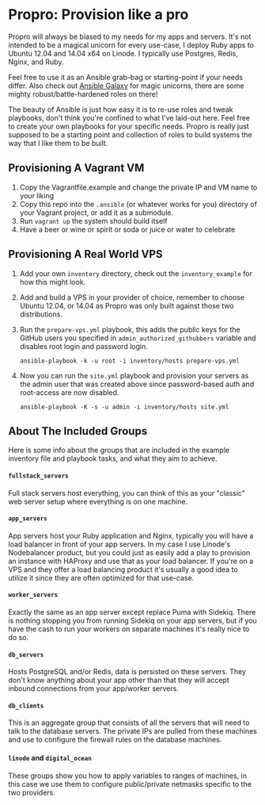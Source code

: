 # Propro: Provision like a pro

Propro will always be biased to my needs for my apps and servers. It's not
intended to be a magical unicorn for every use-case, I deploy Ruby apps to
Ubuntu 12.04 and 14.04 x64 on Linode. I typically use Postgres, Redis, Nginx,
and Ruby.

Feel free to use it as an Ansible grab-bag or starting-point if your needs
differ. Also check out [Ansible Galaxy](https://galaxy.ansible.com/) for magic
unicorns, there are some mighty robust/battle-hardened roles on there!

The beauty of Ansible is just how easy it is to re-use roles and tweak
playbooks, don't think you're confined to what I've laid-out here. Feel free
to create your own playbooks for your specific needs. Propro is really just
supposed to be a starting point and collection of roles to build systems the
way that I like them to be built.

## Provisioning A Vagrant VM

1. Copy the Vagrantfile.example and change the private IP and VM name to your
   liking
2. Copy this repo into the `.ansible` (or whatever works for you) directory of
   your Vagrant project, or add it as a submodule.
3. Run `vagrant up` the system should build itself
4. Have a beer or wine or spirit or soda or juice or water to celebrate

## Provisioning A Real World VPS

1. Add your own `inventory` directory, check out the `inventory_example`
   for how this might look.
2. Add and build a VPS in your provider of choice, remember to choose Ubuntu
   12.04, or 14.04 as Propro was only built against those two distributions.
3. Run the `prepare-vps.yml` playbook, this adds the public keys for the GitHub
   users you specified in `admin_authorized_githubbers` variable and disables
   root login and password login.

   ```
   ansible-playbook -k -u root -i inventory/hosts prepare-vps.yml
   ```
4. Now you can run the `site.yml` playbook and provision your servers as the
   admin user that was created above since password-based auth and root-access
   are now disabled.

   ```
   ansible-playbook -K -s -u admin -i inventory/hosts site.yml
   ```

## About The Included Groups

Here is some info about the groups that are included in the example inventory
file and playbook tasks, and what they aim to achieve.

#### `fullstack_servers`

Full stack servers host everything, you can think of this as your "classic" web
server setup where everything is on one machine.

#### `app_servers`

App servers host your Ruby application and Nginx, typically you will have a
load balancer in front of your app servers. In my case I use Linode's
Nodebalancer product, but you could just as easily add a play to provision an
instance with HAProxy and use that as your load balancer. If you're on a VPS and
they offer a load balancing product it's usually a good idea to utilize it since
they are often optimized for that use-case.

#### `worker_servers`

Exactly the same as an app server except replace Puma with Sidekiq. There is
nothing stopping you from running Sidekiq on your app servers, but if you have
the cash to run your workers on separate machines it's really nice to do so.

#### `db_servers`

Hosts PostgreSQL and/or Redis, data is persisted on these servers. They don't
know anything about your app other than that they will accept inbound
connections from your app/worker servers.

#### `db_clients`

This is an aggregate group that consists of all the servers that will need to
talk to the database servers. The private IPs are pulled from these machines and
use to configure the firewall rules on the database machines.

#### `linode` and `digital_ocean`

These groups show you how to apply variables to ranges of machines, in this case
we use them to configure public/private netmasks specific to the two providers.
